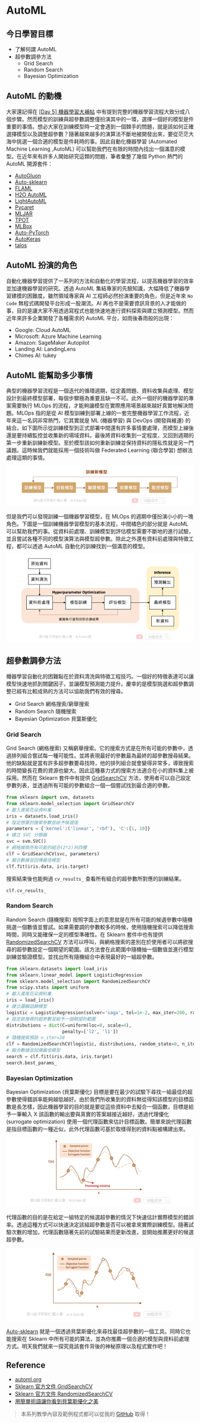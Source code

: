 # AutoML

## 今日學習目標
- 了解何謂 AutoML
- 超參數調參方法
    - Grid Search
    - Random Search
    - Bayesian Optimization


## AutoML 的動機
大家還記得在 [[Day 5] 機器學習大補帖](https://ithelp.ithome.com.tw/articles/10265942) 中有提到完整的機器學習流程大致分成八個步驟。然而模型的訓練與超參數調整僅扮演其中的一環，選擇一個好的模型是件重要的事情。想必大家在訓練模型時一定會遇到一個棘手的問題，就是該如何正確選擇模型以及調整超參數？隨著越來越多的演算法不斷地被開發出來，要從茫茫大海中挑選一個合適的模型是件耗時的事。因此自動化機器學習 (Automated Machine Learning ,AutoML) 可以幫助我們在有限的時間內找出一個滿意的模型。在近年來有許多人開始研究這類的問題，筆者彙整了幾個 Python 熱門的 AutoML 開源套件：

- [AutoGluon](https://www.automl.org/automl/#:~:text=AutoML%20packages%20include%3A-,AutoGluon,-is%20a%20multi)
- [Auto-sklearn](https://automl.github.io/auto-sklearn/master/)
- [FLAML](https://github.com/microsoft/FLAML)
- [H2O AutoML](http://docs.h2o.ai/h2o/latest-stable/h2o-docs/automl.html)
- [LightAutoML](https://github.com/sberbank-ai-lab/LightAutoML)
- [Pycaret](https://pycaret.org/)
- [MLJAR](https://mljar.com/)
- [TPOT](https://github.com/EpistasisLab/tpot)
- [MLBox](https://github.com/AxeldeRomblay/MLBox)
- [Auto-PyTorch](https://github.com/automl/Auto-PyTorch)
- [AutoKeras](https://autokeras.com/)
- [talos](https://github.com/autonomio/talos)

## AutoML 扮演的角色
自動化機器學習提供了一系列的方法和自動化的學習流程，以提高機器學習的效率並加速機器學習的研究。透過 AutoML 集結專家的先驗知識，大幅降低了機器學習建模的困難度。雖然領域專家與 AI 工程師必然扮演重要的角色，但是近年來 `No Code` 無程式碼開發平台形成一股潮流。AI 再也不是需要資訊背景的人才能做的事，目的是讓大家不用透過寫程式也能快速地進行資料探索與建立預測模型。然而近年來許多企業開發了各種需求的 AutoML 平台，如雨後春雨般的出現：

- Google: Cloud AutoML
- Microsoft: Azure Machine Learning
- Amazon: SageMaker Autopilot
- Landing AI: LandingLens
- Chimes AI: tukey

## AutoML 能幫助多少事情
典型的機器學習流程是一個迭代的循環週期，從定義問題、資料收集與處理、模型設計到最終模型部署，每個步驟極為重要且缺一不可。此外一個好的機器學習的專案需要執行 MLOps 的流程，才能夠讓模型在實際應用場景越來越好真實地解決問題。MLOps 指的是從 AI 模型訓練到部署上線的一套完整機器學習工作流程，近年來這一名詞非常熱門，它其實就是 ML (機器學習) 與 DevOps (開發與維運) 的結合。如下圖所示從訓練模型到正式部署中間還有許多事情要處理，而模型上線後還是要持續監控並收集新的場域資料。最後將資料收集到一定程度，又回到週期的第一步重新訓練新模型。至於模型該如何重新訓練並保持資料的隱私性就是另一門議題。這時候我們就能採用一個技術叫做 Federated Learning (聯合學習) 想辦法處理這類的事情。

![](./image/img19-1.png)

但是我們可以發現訓練一個機器學習模型，在 MLOps 的週期中僅扮演小小的一塊角色。下圖是一個訓練機器學習模型的基本流程，中間橘色的部分就是 AutoML 可以幫助我們的事。從資料前處理、訓練模型到評估模型需要不斷地的進行試驗，並且嘗試各種不同的模型演算法與模型超參數。除此之外還有資料前處理與特徵工程，都可以透過 AutoML 自動化的訓練找到一個滿意的模型。

![](./image/img19-2.png)

## 超參數調參方法
機器學習自動化的困難點在於資料清洗與特徵工程技巧。一個好的特徵表達可以讓模型快速地抓到關鍵因子，並讓模型預測能力提升。慶幸的是模型挑選和超參數調整已經有比較成熟的方法可以協助我們有效的搜尋。

- Grid Search 網格搜索/窮舉搜索
- Random Search 隨機搜索
- Bayesian Optimization 貝葉斯優化

### Grid Search
Grid Search (網格搜索) 又稱窮舉搜索。它的搜索方式是在所有可能的參數中，透過排列組合嘗試每一種可能性。並將表現最好的參數最為最終的超參數搜尋結果。他的缺點就是當有許多超參數要尋找時，他的排列組合就會變得非常多，導致搜索的時間變長花費的資源也變大。因此這種暴力式的搜索方法適合在小的資料集上被採用。然而在 Sklearn 套件中有提供 [GridSearchCV](https://scikit-learn.org/stable/modules/generated/sklearn.model_selection.GridSearchCV.html) 方法，使用者可以自己設定參數列表，並透過所有可能的參數組合一個一個嘗試找到最合適的參數。


```py
from sklearn import svm, datasets
from sklearn.model_selection import GridSearchCV
# 載入鳶尾花朵資料集
iris = datasets.load_iris()
# 設定想要的搜索參數並給予候選值
parameters = {'kernel':('linear', 'rbf'), 'C':[1, 10]}
# 建立 SVC 分類器
svc = svm.SVC()
# 網格搜索所有可能的組合(2*2)共四種
clf = GridSearchCV(svc, parameters)
# 擬合數據並回傳最佳模型
clf.fit(iris.data, iris.target)
```

搜索結束後也能夠過 `cv_results_` 查看所有組合的超參數所對應的訓練結果。

```py
clf.cv_results_
```

### Random Search
Random Search (隨機搜索) 按照字面上的意思就是在所有可能的候選參數中隨機挑選一個數值並嘗試。如果需要調的參數較多的時候，使用隨機搜索可以降低搜索時間，同時又能確保一定的模型準確性。在 Sklearn 套件中也有提供 [RandomizedSearchCV](https://scikit-learn.org/stable/modules/generated/sklearn.model_selection.RandomizedSearchCV.html) 方法可以呼叫，與網格搜索的差別在於使用者可以將欲搜尋的超參數設定一個期望的範圍。該方法會在此範圍中隨機抽一個數值並進行模型訓練並驗證模型。並找出所有隨機組合中表現最好的一組超參數。

```py
from sklearn.datasets import load_iris
from sklearn.linear_model import LogisticRegression
from sklearn.model_selection import RandomizedSearchCV
from scipy.stats import uniform
# 載入鳶尾花朵資料集
iris = load_iris()
# 建立邏輯迴歸模型
logistic = LogisticRegression(solver='saga', tol=1e-2, max_iter=200, random_state=0)
# 設定欲搜尋的超參數並給予一個期望的範圍
distributions = dict(C=uniform(loc=0, scale=4),
                     penalty=['l2', 'l1'])
# 隨機搜索預設 n_iter=10
clf = RandomizedSearchCV(logistic, distributions, random_state=0, n_iter=10)
# 擬合數據並回傳最佳模型
search = clf.fit(iris.data, iris.target)
search.best_params_
```

### Bayesian Optimization
Bayesian Optimization (貝葉斯優化) 目標是要在最少的試驗下尋找一組最佳的超參數使得錯誤率能夠越低越好。由於我們所收集到的資料無從得知該模型的目標函數是長怎樣，因此機器學習的目的就是要從這些資料中去擬合一個函數，目標是給予一筆輸入 X 該函數的輸出要與真實的答案越接近越好。透過代理優化 (surrogate optimization) 使用一個代理函數來估計目標函數。簡單來說代理函數是指目標函數的一種近似，此外代理函數可基於取樣得到的資料點被構建出來。

![](./image/img19-3.png)

代理函數的目的是在給定一組特定的候選超參數的情況下快速估計實際模型的錯誤率。透過這種方式可以快速決定該組超參數是否可以被拿來實際訓練模型。隨著試驗次數的增加，代理函數隨著先前的試驗結果而更新改進，並開始推薦更好的候選超參數。

![](./image/img19-4.png)

[Auto-sklearn](https://automl.github.io/auto-sklearn/master/) 就是一個透過貝葉斯優化來尋找最佳超參數的一個工具。同時它也能搜索在 Sklearn 中所有可能的算法，並為你推薦一個合適的模型與資料前處理方式。明天我們就來一探究竟該套件背後的神秘原理以及程式實作吧！

## Reference
- [automl.org](https://www.automl.org/automl/)
- [Sklearn 官方文件 GridSearchCV](https://scikit-learn.org/stable/modules/generated/sklearn.model_selection.GridSearchCV.html)
- [Sklearn 官方文件 RandomizedSearchCV](https://scikit-learn.org/stable/modules/generated/sklearn.model_selection.RandomizedSearchCV.html)
- [用簡單術語讓你看到貝葉斯優化之美](https://www.gushiciku.cn/pl/p7cE/zh-tw)

> 本系列教學內容及範例程式都可以從我的 [GitHub](https://github.com/andy6804tw/2021-13th-ironman) 取得！